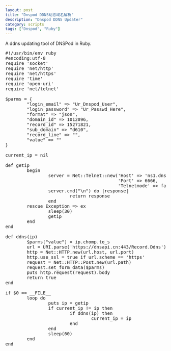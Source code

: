 ```yaml
---
layout: post
title: "Dnspod DDNS动态域名解析"
description: "Dnspod DDNS Updater"
category: scripts
tags: ["Dnspod", "Ruby"]
---
```


A ddns updating tool of DNSPod in Ruby.

<pre>
#!/usr/bin/env ruby
#encoding:utf-8
require 'socket'
require 'net/http'
require 'net/https'
require 'time'
require 'open-uri'
require 'net/telnet'

$parms = {
        "login_email" => "Ur_Dnspod_User",
        "login_password" => "Ur_Passwd_Here",
        "format" => "json",
        "domain_id" => 1012096,
        "record_id" => 15271821,
        "sub_domain" => "d610",
        "record_line" => "",
        "value" => ""
}

current_ip = nil

def getip
        begin
                server = Net::Telnet::new('Host' => 'ns1.dnspod.net',
                                          'Port' => 6666,
                                          'Telnetmode' => false)
                server.cmd("\n") do |response|
                        return response
                end
        rescue Exception => ex
                sleep(30)
                getip
        end
end

def ddns(ip)
        $parms["value"] = ip.chomp.to_s
        url = URI.parse('https://dnsapi.cn:443/Record.Ddns')
        http = Net::HTTP.new(url.host, url.port)
        http.use_ssl = true if url.scheme == 'https'
        request = Net::HTTP::Post.new(url.path)
        request.set_form_data($parms)
        puts http.request(request).body
        return true
end

if $0 == __FILE__
        loop do
                puts ip = getip
                if current_ip != ip then
                        if ddns(ip) then
                                current_ip = ip
                        end
                end
                sleep(60)
        end
end
</pre>

